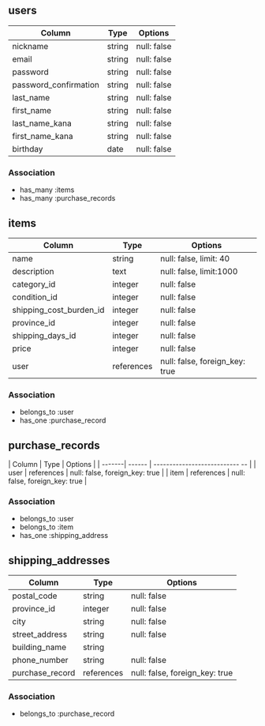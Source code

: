 ## users

| Column                | Type   | Options     |
| --------------------- | ------ | ----------- |
| nickname              | string | null: false |
| email                 | string | null: false |
| password              | string | null: false |
| password_confirmation | string | null: false |
| last_name             | string | null: false |
| first_name            | string | null: false |
| last_name_kana        | string | null: false |
| first_name_kana       | string | null: false |
| birthday              | date   | null: false |

### Association
- has_many :items
- has_many :purchase_records


## items

| Column                   | Type       | Options                        |
| ---------------------    | ---------- | ------------------------------ |
| name                     | string     | null: false, limit: 40         |
| description              | text       | null: false, limit:1000        |
| category_id              | integer    | null: false                    |
| condition_id             | integer    | null: false                    |
| shipping_cost_burden_id  | integer    | null: false                    |
| province_id              | integer    | null: false                    |
| shipping_days_id         | integer    | null: false                    |
| price                    | integer    | null: false                    |
| user                     | references | null: false, foreign_key: true |

### Association
- belongs_to :user
- has_one :purchase_record


## purchase_records

| Column | Type       | Options                        |
| -------| ------     | --------------------------- -- |
| user   | references | null: false, foreign_key: true |
| item   | references | null: false, foreign_key: true |

### Association
- belongs_to :user
- belongs_to :item
- has_one :shipping_address


## shipping_addresses

| Column          | Type       | Options                        |
| --------------- | ---------- | ---------------------------    |
| postal_code     | string     | null: false                    |
| province_id     | integer    | null: false                    |
| city            | string     | null: false                    |
| street_address  | string     | null: false                    |
| building_name   | string     |                                |
| phone_number    | string     | null: false                    |
| purchase_record | references | null: false, foreign_key: true |

### Association
- belongs_to :purchase_record